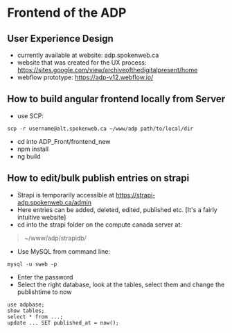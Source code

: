 # Frontend of the ADP

## User Experience Design
- currently available at website: adp.spokenweb.ca
- website that was created for the UX process: https://sites.google.com/view/archiveofthedigitalpresent/home 
- webflow prototype: https://adp-v12.webflow.io/

## How to build angular frontend locally from Server
- use SCP: 
```
scp -r username@alt.spokenweb.ca ~/www/adp path/to/local/dir  
```
- cd into ADP_Front/frontend_new
- npm install  
- ng build  

## How to edit/bulk publish entries on strapi
- Strapi is temporarily accessible at https://strapi-adp.spokenweb.ca/admin
- Here entries can be added, deleted, edited, published etc. [It's a fairly intuitive website]
- cd into the strapi folder on the compute canada server at:
> ~/www/adp/strapidb/
- Use MySQL from command line: 
```
mysql -u sweb -p
```
- Enter the password
- Select the right database, look at the tables, select them and change the publishtime to now
```
use adpbase;
show tables;
select * from ...;
update ... SET published_at = now();
```
